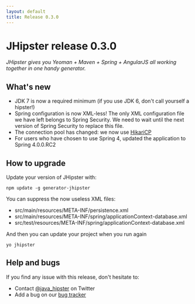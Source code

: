 ```yaml
---
layout: default
title: Release 0.3.0
---
```


JHipster release 0.3.0
==================

*JHipster gives you Yeoman + Maven + Spring + AngularJS all working together in one handy generator.*

What's new
----------

- JDK 7 is now a required minimum (if you use JDK 6, don't call yourself a hipster!)
- Spring configuration is now XML-less! The only XML configuration file we have left belongs to Spring Security. We need to wait until the next version of Spring Security to replace this file.
- The connection pool has changed: we now use [HikariCP](https://github.com/brettwooldridge/HikariCP)
- For users who have chosen to use Spring 4, updated the application to Spring 4.0.0.RC2


How to upgrade
------------

Update your version of JHipster with:

```
npm update -g generator-jhipster
```

You can suppress the now useless XML files:

- src/main/resources/META-INF/persistence.xml
- src/main/resources/META-INF/spring/applicationContext-database.xml
- src/test/resources/META-INF/spring/applicationContext-database.xml

And then you can update your project when you run again

```
yo jhipster
```

Help and bugs
--------------

If you find any issue with this release, don't hesitate to:

- Contact [@java_hipster](https://twitter.com/java_hipster) on Twitter
- Add a bug on our [bug tracker](https://github.com/jhipster/generator-jhipster/issues?state=open)
